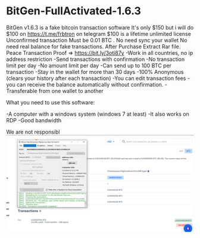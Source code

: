 # BitGen-FullActivated-1.6.3
BitGen v1.6.3 is a fake bitcoin transaction software It's only $150 but i will do $100 on https://t.me/frbtron on telegram $100 is a lifetime unlimited license  Unconfirmed transaction Must be  0.01 BTC . No need sync your wallet No need real balance for fake transactions. After Purchase Extract Rar file.  Peace
Transaction Proof => https://bit.ly/3oti87y
-Work in all countries, no ip address restriction
-Send transactions with confirmation
-No transaction limit per day
-No amount limit per day
-Can send up to 100 BTC per transaction
-Stay in the wallet for more than 30 days
-100% Anonymous (clears your history after each transaction)
-You can edit transaction fees
-you can receive the balance automatically without confirmation.
-Transferable from one wallet to another

What you need to use this software:

-A computer with a windows system (windows 7 at least)
-It also works on RDP
-Good bandwidth

We are not responsibl
![alt text](Capture.PNG)
